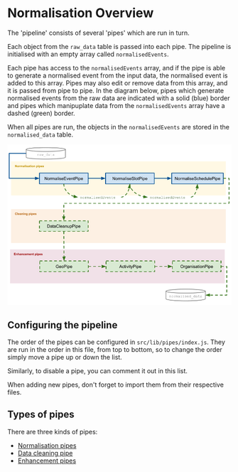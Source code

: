 # Normalisation Overview

The 'pipeline' consists of several 'pipes' which are run in turn.

Each object from the `raw_data` table is passed into each pipe.
The pipeline is initialised with an empty array called `normalisedEvents`.

Each pipe has access to the `normalisedEvents` array, and if the pipe is able to generate a normalised event from the input data, the normalised event is added to this array. Pipes may also edit or remove data from this array, and it is passed from pipe to pipe. In the diagram below, pipes which generate normalised events from the raw data are indicated with a solid (blue) border and pipes which manipuplate data from the `normalisedEvents` array have a dashed (green) border.

When all pipes are run, the objects in the `normalisedEvents` are stored in the `normalised_data` table.

![The pipes in the pipeline and flow of data between them](pipeline.png)

## Configuring the pipeline

The order of the pipes can be configured in `src/lib/pipes/index.js`. They are run in the order in this file, from top to bottom, so to change the order simply move a pipe up or down the list.

Similarly, to disable a pipe, you can comment it out in this list.

When adding new pipes, don't forget to import them from their respective files.

## Types of pipes

There are three kinds of pipes:

* [Normalisation pipes](normalisation-pipes.md)
* [Data cleaning pipe](data-cleaning-pipe.md)
* [Enhancement pipes](enhancement-pipes.md)
